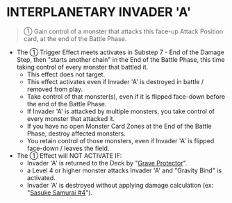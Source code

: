 
# INTERPLANETARY INVADER 'A'  
> ① Gain control of a monster that attacks this face-up Attack Position card, at the end of the Battle Phase.

*   The ① Trigger Effect meets activates in Substep 7 - End of the Damage Step, then "starts another chain" in the End of the Battle Phase, this time taking control of every monster that battled it.
    *   This effect does not target.
    *   This effect activates even if Invader 'A' is destroyed in battle / removed from play.
    *   Take control of that monster(s), even if it is flipped face-down before the end of the Battle Phase.
    *   If Invader 'A' is attacked by multiple monsters, you take control of every monster that attacked it.
    *   If you have no open Monster Card Zones at the End of the Battle Phase, destroy affected monsters.
    *   You retain control of those monsters, even if Invader 'A' is flipped face-down / leaves the field.
*   The ① Effect will NOT ACTIVATE IF:
    *   Invader 'A' is returned to the Deck by "[Grave Protector](https://yugipedia.com/wiki/Grave_Protector)".
    *   a Level 4 or higher monster attacks Invader 'A' and "Gravity Bind" is activated.
    *   Invader 'A' is destroyed without applying damage calculation (ex: "[Sasuke Samurai #4](https://yugioh.fandom.com/wiki/Sasuke_Samurai_4)").

  